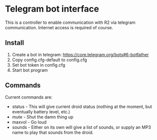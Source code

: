 Telegram bot interface
======================

This is a controller to enable communication with R2 via telegram communication. Internet access is required of course.

Install
-------

1. Create a bot in telegram: https://core.telegram.org/bots#6-botfather
2. Copy config.cfg-default to config.cfg
3. Set bot token in config.cfg
4. Start bot program

Commands
--------

Current commands are:

* status - This will give current droid status (nothing at the moment, but eventually battery level, etc.)
* mute - Shut the damn thing up
* maxvol - Go loud
* sounds - Either on its own will give a list of sounds, or supply an MP3 name to play that sounds from the droid.
